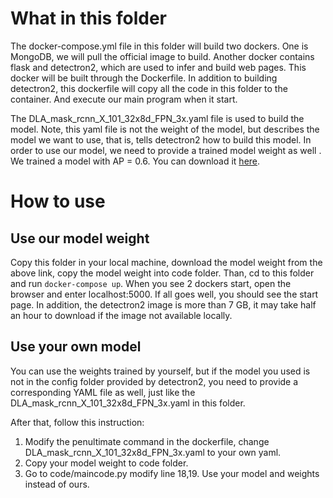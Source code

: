 # What in this folder

The docker-compose.yml file in this folder will build two dockers. One is MongoDB, we will pull the official image to build. Another docker contains flask and detectron2, which are used to infer and build web pages. This docker will be built through the Dockerfile. In addition to building detectron2, this dockerfile will copy all the code in this folder to the container. And execute our main program when it start.

The DLA_mask_rcnn_X_101_32x8d_FPN_3x.yaml file is used to build the model. Note, this yaml file is not the weight of the model, but describes the model we want to use, that is, tells detectron2 how to build this model. 
In order to use our model, we need to provide a trained model weight as well . We trained a model with AP = 0.6. You can download it [here](https://drive.google.com/file/d/1-tUA7c8Mlsxwh1hiCldrs-6sDNqQivGm/view?usp=sharing). 

# How to use
## Use our model weight
Copy this folder in your local machine, download the model weight from the above link, copy the model weight into code folder. Than, cd to this folder and run `docker-compose up`. When you see 2 dockers start, open the browser and enter localhost:5000. If all goes well, you should see the start page.
In addition, the detectron2 image is more than 7 GB, it may take half an hour to download if the image not available locally.

## Use your own model
You can use the weights trained by yourself, but if the model you used is not in the config folder provided by detectron2, you need to provide a corresponding YAML file as well, just like the DLA_mask_rcnn_X_101_32x8d_FPN_3x.yaml in this folder.

After that, follow this instruction:
1. Modify the penultimate command in the dockerfile, change DLA_mask_rcnn_X_101_32x8d_FPN_3x.yaml to your own yaml.
2. Copy your model weight to code folder.
3. Go to code/maincode.py modify line 18,19. Use your model and weights instead of ours.
